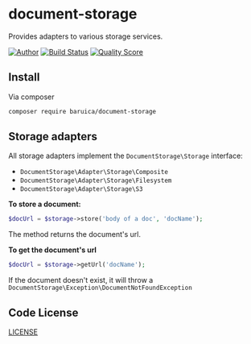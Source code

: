 # document-storage

Provides adapters to various storage services.

[![Author](http://img.shields.io/badge/author-@baruica-blue.svg?style=flat-square)](https://twitter.com/baruica)
[![Build Status](https://img.shields.io/travis/baruica/document-storage.svg?style=flat-square)](https://travis-ci.org/baruica/document-storage)
[![Quality Score](https://img.shields.io/scrutinizer/g/baruica/document-storage.svg?style=flat-square)](https://scrutinizer-ci.com/g/baruica/document-storage/?branch=master)

## Install

Via composer
```bash
composer require baruica/document-storage
```

## Storage adapters

All storage adapters implement the ```DocumentStorage\Storage``` interface:
- ```DocumentStorage\Adapter\Storage\Composite```
- ```DocumentStorage\Adapter\Storage\Filesystem```
- ```DocumentStorage\Adapter\Storage\S3```

**To store a document:**
```php
$docUrl = $storage->store('body of a doc', 'docName');
```
The method returns the document's url.

**To get the document's url**
```php
$docUrl = $storage->getUrl('docName');
```
If the document doesn't exist, it will throw a ```DocumentStorage\Exception\DocumentNotFoundException```

## Code License

[LICENSE](https://github.com/baruica/document-storage/blob/master/LICENSE)
